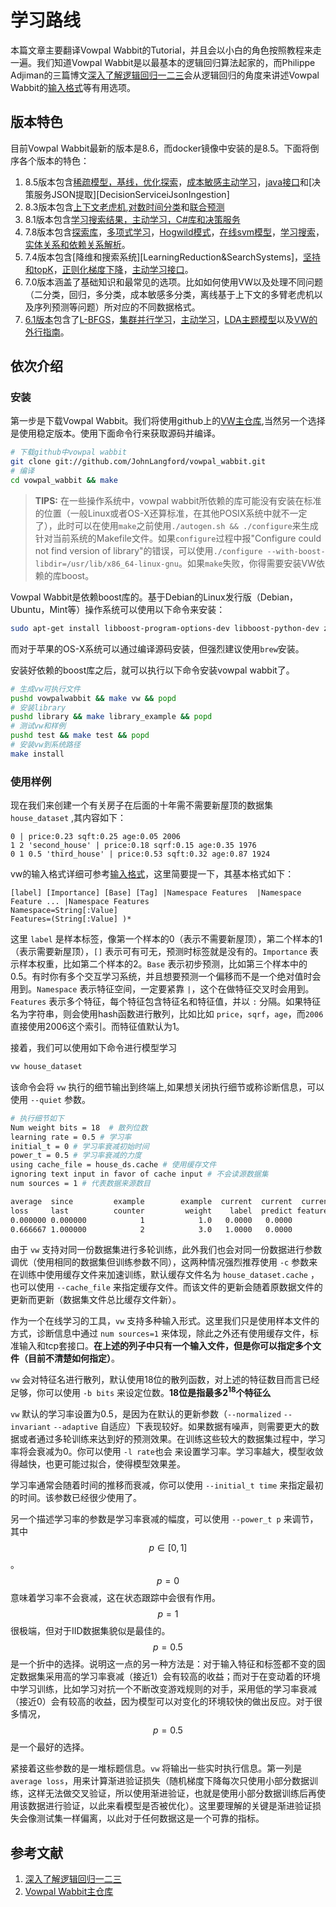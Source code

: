 # 学习路线
本篇文章主要翻译Vowpal Wabbit的Tutorial，并且会以小白的角色按照教程来走一遍。我们知道Vowpal Wabbit是以最基本的逻辑回归算法起家的，而Philippe Adjiman的三篇博文[深入了解逻辑回归一二三][dive_into_logistic_regression]会从逻辑回归的角度来讲述Vowpal Wabbit的[输入格式](InputFormat.md)等有用选项。

## 版本特色
目前Vowpal Wabbit最新的版本是8.6，而docker镜像中安装的是8.5。下面将倒序各个版本的特色：
1. 8.5版本包含[稀疏模型，基线，优化探索][SparseModel_Baseline_OptimizedExploration]，[成本敏感主动学习][CostSensitiveActiveLearning]，[java接口][JavaInterface]和[决策服务JSON提取][DecisionServiceiJsonIngestion]
2. 8.3版本包含[上下文老虎机][ContextualBandits],[对数时间分类][LogarithmicTimeClassification]和[联合预测][JointPrediction]
3. 8.1版本包含[学习搜索结果，主动学习，C#库和决策服务][Learning2Search_ActiveLearning_C#Library_DecisionService]
4. 7.8版本包含[探索库][ExploreLib]，[多项式学习][PolynomialLearn]，[Hogwild模式][Hogwild]，[在线svm模型][OnlineSvm]，[学习搜索][Learning2Search]，[实体关系和依赖关系解析][EntityRelation&DependencyParsing]。
5. 7.4版本包含[降维和搜索系统][LearningReduction&SearchSystems]，[坚持和topK][Holdout&TopK]，[正则化梯度下降][NormalizedGradientDescent]，[主动学习接口][ActiveLearningInterface]。
6. 7.0版本涵盖了基础知识和最常见的选项。比如如何使用VW以及处理不同问题（二分类，回归，多分类，成本敏感多分类，离线基于上下文的多臂老虎机以及序列预测等问题）所对应的不同数据格式。
7. [6.1版本][vw6.1_tutorial]包含了[L-BFGS][lbfgs]，[集群并行学习][ClusterParallelLearning]，[主动学习][ActiveLearning]，[LDA主题模型][LatentDirichletAllocation]以及[VW的外行指南][VWForUninitiated]。

## 依次介绍
### 安装
第一步是下载Vowpal Wabbit。我们将使用github上的[VW主仓库][vw_master_github],当然另一个选择是使用稳定版本。使用下面命令行来获取源码并编译。
```bash
# 下载github中vowpal wabbit
git clone git://github.com/JohnLangford/vowpal_wabbit.git
# 编译
cd vowpal_wabbit && make
```
> **TIPS:**
> 在一些操作系统中，vowpal wabbit所依赖的库可能没有安装在标准的位置（一般Linux或者OS-X还算标准，在其他POSIX系统中就不一定了），此时可以在使用`make`之前使用`./autogen.sh && ./configure`来生成针对当前系统的Makefile文件。如果`configure`过程中报"Configure could not find version of library"的错误，可以使用`./configure --with-boost-libdir=/usr/lib/x86_64-linux-gnu`。如果`make`失败，你得需要安装VW依赖的库boost。

Vowpal Wabbit是依赖boost库的。基于Debian的Linux发行版（Debian，Ubuntu，Mint等）操作系统可以使用以下命令来安装：
```bash
sudo apt-get install libboost-program-options-dev libboost-python-dev zlib1g-dev
```
而对于苹果的OS-X系统可以通过编译源码安装，但强烈建议使用`brew`安装。

安装好依赖的boost库之后，就可以执行以下命令安装vowpal wabbit了。
```bash
# 生成vw可执行文件
pushd vowpalwabbit && make vw && popd
# 安装library
pushd library && make library_example && popd
# 测试vw和样例
pushd test && make test && popd
# 安装vw到系统路径
make install
```

### 使用样例
现在我们来创建一个有关房子在后面的十年需不需要新屋顶的数据集 `house_dataset` ,其内容如下：
```
0 | price:0.23 sqft:0.25 age:0.05 2006
1 2 'second_house' | price:0.18 sqrf:0.15 age:0.35 1976
0 1 0.5 'third_house' | price:0.53 sqft:0.32 age:0.87 1924
```
vw的输入格式详细可参考[输入格式](InputFormat.md)，这里简要提一下，其基本格式如下：
```
[label] [Importance] [Base] [Tag] |Namespace Features  |Namespace Feature ... |Namespace Features
Namespace=String[:Value]
Features=(String[:Value] )*
```
这里 `label` 是样本标签，像第一个样本的0（表示不需要新屋顶），第二个样本的1（表示需要新屋顶），`[]` 表示可有可无，预测时标签就是没有的。`Importance` 表示样本权重，比如第二个样本的2。`Base` 表示初步预测，比如第三个样本中的0.5。有时你有多个交互学习系统，并且想要预测一个偏移而不是一个绝对值时会用到。`Namespace` 表示特征空间，一定要紧靠 `|`，这个在做特征交叉时会用到。 `Features` 表示多个特征，每个特征包含特征名和特征值，并以 `:` 分隔。如果特征名为字符串，则会使用hash函数进行散列，比如比如 `price`，`sqrf`，`age`，而`2006` 直接使用2006这个索引。而特征值默认为1。


接着，我们可以使用如下命令进行模型学习
```bash
vw house_dataset
```
该命令会将 `vw` 执行的细节输出到终端上,如果想关闭执行细节或称诊断信息，可以使用 `--quiet` 参数。
```bash 
# 执行细节如下
Num weight bits = 18  # 散列位数
learning rate = 0.5 # 学习率
initial_t = 0 # 学习率衰减初始时间
power_t = 0.5 # 学习率衰减的力度
using cache_file = house_ds.cache # 使用缓存文件
ignoring text input in favor of cache input # 不会读源数据集
num sources = 1 # 代表数据来源数目

average  since         example        example  current  current  current
loss     last          counter         weight    label  predict features
0.000000 0.000000            1            1.0   0.0000   0.0000        5
0.666667 1.000000            2            3.0   1.0000   0.0000        5
```

由于 `vw` 支持对同一份数据集进行多轮训练，此外我们也会对同一份数据进行参数调优（使用相同的数据集但训练参数不同），这两种情况强烈推荐使用 `-c` 参数来在训练中使用缓存文件来加速训练，默认缓存文件名为 `house_dataset.cache` ，也可以使用 `--cache_file` 来指定缓存文件。而该文件的更新会随着原数据文件的更新而更新（数据集文件总比缓存文件新）。

作为一个在线学习的工具，`vw` 支持多种输入形式。这里我们只是使用样本文件的方式，诊断信息中通过 `num sources=1` 来体现，除此之外还有使用缓存文件，标准输入和tcp套接口。**在上述的列子中只有一个输入文件，但是你可以指定多个文件（目前不清楚如何指定）**。

`vw` 会对特征名进行散列，默认使用18位的散列函数，对上述的特征数目而言已经足够，你可以使用 `-b bits` 来设定位数。**18位是指最多$2^{18}$个特征么**


`vw` 默认的学习率设置为0.5，是因为在默认的更新参数（`--normalized` `--invariant` `--adaptive` 自适应）下表现较好。如果数据有噪声，则需要更大的数据或者通过多轮训练来达到好的预测效果。在训练这些较大的数据集过程中，学习率将会衰减为0。你可以使用 `-l rate`也会 来设置学习率。学习率越大，模型收敛得越快，也更可能过拟合，使得模型效果差。

学习率通常会随着时间的推移而衰减，你可以使用 `--initial_t time` 来指定最初的时间。该参数已经很少使用了。

另一个描述学习率的参数是学习率衰减的幅度，可以使用 `--power_t p` 来调节，其中 $$p \in [0,1]$$ 。$$p=0$$ 意味着学习率不会衰减，这在状态跟踪中会很有作用。$$p=1$$ 很极端，但对于IID数据集貌似是最佳的。 $$p=0.5$$ 是一个折中的选择。说明这一点的另一种方法是：对于输入特征和标签都不变的固定数据集采用高的学习率衰减（接近1）会有较高的收益；而对于在变动着的环境中学习训练，比如学习对抗一个不断改变游戏规则的对手，采用低的学习率衰减（接近0）会有较高的收益，因为模型可以对变化的环境较快的做出反应。对于很多情况， $$p=0.5$$ 是一个最好的选择。


紧接着这些参数的是一堆标题信息。`vw` 将输出一些实时执行信息。第一列是 `average loss`，用来计算渐进验证损失（随机梯度下降每次只使用小部分数据训练，这样无法做交叉验证，所以使用渐进验证，也就是使用小部分数据训练后再使用该数据进行验证，以此来看模型是否被优化）。这里要理解的关键是渐进验证损失会像测试集一样偏离，以此对于任何数据这是一个可靠的指标。




## 参考文献
1. [深入了解逻辑回归一二三][dive_into_logistic_regression]
2. [Vowpal Wabbit主仓库][vw_master_github]

[vw_master_github]: https://github.com/JohnLangford/vowpal_wabbit
[dive_into_logistic_regression]: http://www.philippeadjiman.com/blog/2017/12/09/deep-dive-into-logistic-regression-part-1/
[SparseModel_Baseline_OptimizedExploration]: https://github.com/VowpalWabbit/vowpal_wabbit/wiki/update.pdf
[CostSensitiveActiveLearning]: https://github.com/VowpalWabbit/vowpal_wabbit/wiki/cs_active.pdf
[JavaInterface]: https://github.com/VowpalWabbit/vowpal_wabbit/wiki/vw-jni-tutorial.pdf
[DecisionServiceJsonIngestion]: https://github.com/VowpalWabbit/vowpal_wabbit/wiki/microsoft-ds-nips.pptx
[ContextualBandits]: https://github.com/VowpalWabbit/vowpal_wabbit/wiki/intro_CBs.pdf
[LogarithmicTimeClassification]: https://github.com/VowpalWabbit/vowpal_wabbit/wiki/recalltree.pdf
[JointPrediction]: https://github.com/VowpalWabbit/vowpal_wabbit/wiki/l2s.pdf
[Learning2Search_ActiveLearning_C#Library_DecisionService]: https://github.com/VowpalWabbit/vowpal_wabbit/wiki/2015_tutorial.pdf
[ExploreLib]: https://github.com/VowpalWabbit/vowpal_wabbit/wiki/intro_2014.pdf
[PolynomialLearn]: https://github.com/VowpalWabbit/vowpal_wabbit/wiki/poly.pdf
[Hogwild]: https://github.com/VowpalWabbit/vowpal_wabbit/wiki/lrq_hogwild.pdf
[OnlineSvm]: https://github.com/VowpalWabbit/vowpal_wabbit/wiki/ksvm.pdf
[Learning2Search]: https://github.com/VowpalWabbit/vowpal_wabbit/wiki/learning2search_python.pdf
[EntityRelation&DependencyParsing]: https://github.com/VowpalWabbit/vowpal_wabbit/wiki/ER_dep_parse.pdf
[LearningReduction&SearnSystems]: https://github.com/VowpalWabbit/vowpal_wabbit/wiki/reductions_and_searn.pdf
[Holdout&TopK]: https://github.com/VowpalWabbit/vowpal_wabbit/wiki/Zhen.pdf
[NormalizedGradientDescent]: https://github.com/VowpalWabbit/vowpal_wabbit/wiki/normalized.pdf
[ActiveLearningInterface]: https://github.com/VowpalWabbit/vowpal_wabbit/wiki/active_learning.pdf
[vw6.1_tutorial]: https://github.com/VowpalWabbit/vowpal_wabbit/wiki/v6.1_tutorial.pdf
[lbfgs]: https://github.com/VowpalWabbit/vowpal_wabbit/wiki/L-BFGS.pdf
[ClusterParallelLearning]: https://github.com/VowpalWabbit/vowpal_wabbit/wiki/Cluster_parallel.pdf
[ActiveLearning]: https://github.com/VowpalWabbit/vowpal_wabbit/wiki/active.pdf
[LatentDirichletAllocation]: https://github.com/VowpalWabbit/vowpal_wabbit/wiki/lda.pdf
[VWForUninitiated]: http://zinkov.com/posts/2013-08-13-vowpal-tutorial
